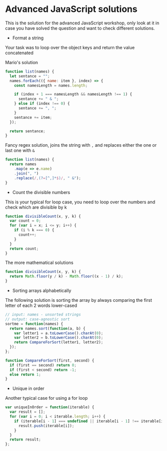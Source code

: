 # Advanced JavaScript solutions

This is the solution for the advanced JavaScript workshop, only look at it in case you have solved the question and want to check different solutions.

- Format a string

Your task was to loop over the object keys and return the value concatenated

Mario's solution

```js
function list(names) {
  let sentance = "";
  names.forEach(({ name: item }, index) => {
    const namesLength = names.length;

    if (index + 1 === namesLength && namesLength !== 1) {
      sentance += " & ";
    } else if (index !== 0) {
      sentance += ", ";
    }
    sentance += item;
  });

  return sentance;
}
```

Fancy regex solution, joins the string with `,` and replaces either the one or last one with `&`

```js
function list(names) {
  return names
    .map(e => e.name)
    .join(", ")
    .replace(/,(?=[^,]*$)/, " &");
}
```

- Count the divisible numbers

This is your typical for loop case, you need to loop over the numbers and check which are divisible by k

```js
function divisibleCount(x, y, k) {
  var count = 0;
  for (var i = x; i <= y; i++) {
    if (i % k === 0) {
      count++;
    }
  }
  return count;
}
```

The more mathematical solutions

```js
function divisibleCount(x, y, k) {
  return Math.floor(y / k) - Math.floor((x - 1) / k);
}
```

- Sorting arrays alphabetically

The following solution is sorting the array by always comparing the first letter of each 2 words lower-cased

```js
// input: names - unsorted strings
// output: case-agnostic sort
sortme = function(names) {
  return names.sort(function(a, b) {
    var letter1 = a.toLowerCase().charAt(0);
    var letter2 = b.toLowerCase().charAt(0);
    return CompareForSort(letter1, letter2);
  });
};

function CompareForSort(first, second) {
  if (first == second) return 0;
  if (first < second) return -1;
  else return 1;
}
```

- Unique in order

Another typical case for using a for loop

```js
var uniqueInOrder = function(iterable) {
  var result = [];
  for (var i = 0; i < iterable.length; i++) {
    if (iterable[i - 1] === undefined || iterable[i - 1] !== iterable[i]) {
      result.push(iterable[i]);
    }
  }
  return result;
};
```
